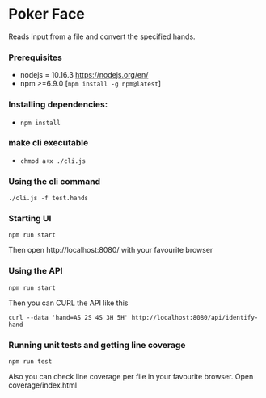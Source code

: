 # Poker Face
Reads input from a file and convert the specified hands.

### Prerequisites
- nodejs = 10.16.3 <https://nodejs.org/en/>
- npm >=6.9.0 [`npm install -g npm@latest`]

### Installing dependencies:
- `npm install`

### make cli executable
- `chmod a+x ./cli.js`

### Using the cli command
```
./cli.js -f test.hands
```

### Starting UI
```
npm run start
```
Then open http://localhost:8080/ with your favourite browser

### Using the API
```
npm run start
```
Then you can CURL the API like this
```
curl --data 'hand=AS 2S 4S 3H 5H' http://localhost:8080/api/identify-hand
```

### Running unit tests and getting line coverage
```
npm run test
```
Also you can check line coverage per file in your favourite browser.  Open coverage/index.html